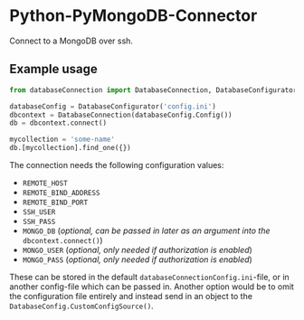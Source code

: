 # Python-PyMongoDB-Connector

Connect to a MongoDB over ssh.

## Example usage

```python 
from databaseConnection import DatabaseConnection, DatabaseConfigurator

databaseConfig = DatabaseConfigurator('config.ini')
dbcontext = DatabaseConnection(databaseConfig.Config())
db = dbcontext.connect()

mycollection = 'some-name'
db.[mycollection].find_one({})
```

The connection needs the following configuration values:

 - `REMOTE_HOST`
 - `REMOTE_BIND_ADDRESS`
 - `REMOTE_BIND_PORT`
 - `SSH_USER`
 - `SSH_PASS`
 - `MONGO_DB` (*optional, can be passed in later as an argument into the* `dbcontext.connect()`)
 - `MONGO_USER` (*optional, only needed if authorization is enabled*)
 - `MONGO_PASS` (*optional, only needed if authorization is enabled*)

These can be stored in the default `databaseConnectionConfig.ini`-file, or in another config-file which can be passed in. Another option would be to omit the configuration file entirely and instead send in an object to the `DatabaseConfig.CustomConfigSource()`.
